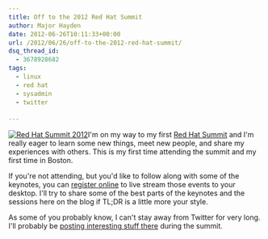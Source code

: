 ```yaml
---
title: Off to the 2012 Red Hat Summit
author: Major Hayden
date: 2012-06-26T10:11:33+00:00
url: /2012/06/26/off-to-the-2012-red-hat-summit/
dsq_thread_id:
  - 3678928682
tags:
  - linux
  - red hat
  - sysadmin
  - twitter

---
```

[<img src="/wp-content/uploads/2012/06/redhatsummit2012.jpg" alt="Red Hat Summit 2012" title="Red Hat Summit 2012" width="334" height="216" class="alignright size-full wp-image-3502" srcset="/wp-content/uploads/2012/06/redhatsummit2012.jpg 334w, /wp-content/uploads/2012/06/redhatsummit2012-300x194.jpg 300w" sizes="(max-width: 334px) 100vw, 334px" />][1]I'm on my way to my first [Red Hat Summit][2] and I'm really eager to learn some new things, meet new people, and share my experiences with others. This is my first time attending the summit and my first time in Boston.

If you're not attending, but you'd like to follow along with some of the keynotes, you can [register online][3] to live stream those events to your desktop. I'll try to share some of the best parts of the keynotes and the sessions here on the blog if TL;DR is a little more your style.

As some of you probably know, I can't stay away from Twitter for very long. I'll probably be [posting interesting stuff there][4] during the summit.

<br style="clear:both;" />

 [1]: /wp-content/uploads/2012/06/redhatsummit2012.jpg
 [2]: http://www.redhat.com/summit/
 [3]: http://bit.ly/MMik5G
 [4]: http://twitter.com/rackerhacker/
